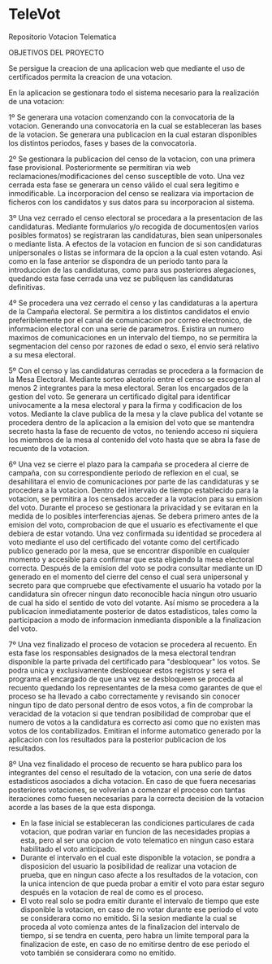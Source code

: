 # TeleVot
Repositorio Votacion Telematica

OBJETIVOS DEL PROYECTO

Se persigue la creacion de una aplicacion web que mediante el uso de certificados permita la creacion de una votacion.

En la aplicacion se gestionara todo el sistema necesario para la realización de una votacion:

 1º Se generara una votacion comenzando con la convocatoria de la votacion. Generando una convocatoria en la cual se estableceran las bases de la votacion. Se generara una publicacion en la cual estaran disponibles los distintos periodos, fases y bases de la convocatoria.
 
 2º Se gestionara la publicacion del censo de la votacion, con una primera fase provisional. Posteriormente se permitiran via web reclamaciones/modificaciones del censo susceptible de voto. Una vez cerrada esta fase se generara un censo válido el cual sera legitimo e inmodificable. La incorporacion del censo se realizara via importacion de ficheros con los candidatos y sus datos para su incorporacion al sistema.
 
 3º Una vez cerrado el censo electoral se procedara a la presentacion de las candidaturas. Mediante formularios y/o recogida de documentos(en varios posibles formatos) se registraran las candidaturas, bien sean unipersonales o mediante lista. A efectos de la votacion en funcion de si son candidaturas unipersonales o listas se informara de la opcion a la cual esten votando. Asi como en la fase anterior se dispondra de un periodo tanto para la introduccion de las candidaturas, como para sus posteriores alegaciones, quedando esta fase cerrada una vez se publiquen las candidaturas definitivas.
 
 4º Se procedera una vez cerrado el censo y las candidaturas a la apertura de la Campaña electoral. Se permitira a los distintos candidatos el envio preferiblemente por el canal de comunicacion por correo electronico, de informacion electoral con una serie de parametros. Existira un numero maximos de comunicaciones en un intervalo del tiempo, no se permitira la segmentacion del censo por razones de edad o sexo, el envio será relativo a su mesa electoral.
 
 5º Con el censo y las candidaturas cerradas se procedera a la formacion de la Mesa Electoral. Mediante sorteo aleatorio entre el censo se escogeran al menos 2 integrantes para la mesa electoral. Seran los encargados de la gestion del voto. Se generara un certificado digital para identificar univocamente a la mesa electoral y para la firma y codificacion de los votos. Mediante la clave publica de la mesa y la clave publica del votante se procedera dentro de la aplicacion a la emision del voto que se mantendra secreto hasta la fase de recuento de votos, no teniendo acceso ni siquiera los miembros de la mesa al contenido del voto hasta que se abra la fase de recuento de la votacion.
 
 6º Una vez se cierre el plazo para la campaña se procedera al cierre de campaña, con su correspondiente periodo de reflexion en el cual, se desahilitara el envio de comunicaciones por parte de las candidaturas y se procedera a la votacion. Dentro del intervalo de tiempo establecido para la votacion, se permitira a los censados acceder a la votacion para su emision del voto. Durante el proceso se gestionara la privacidad y se evitaran en la medida de lo posibles interferencias ajenas. Se debera primero antes de la emision del voto, comprobacion de que el usuario es efectivamente el que debiera de estar votando. Una vez confirmada su identidad se procedera al voto mediante el uso del certificado del votante como del certificado publico generado por la mesa, que se encontrar disponible en cualquier momento y accesible para confirmar que esta eligiendo la mesa electoral correcta. Después de la emision del voto se podra consultar mediante un ID generado en el momento del cierre del censo el cual sera unipersonal y secreto para que compruebe que efectivamente el usuario ha votado por la candidatura sin ofrecer ningun dato reconocible hacia ningun otro usuario de cual ha sido el sentido de voto del votante. Así mismo se procedera a la publicacion inmediatamente posterior de datos estadisticos, tales como la participacion a modo de informacion inmedianta disponible a la finalizacion del voto.
 
 7º Una vez finalizado el proceso de votacion se procedera al recuento. En esta fase los responsables designados de la mesa electoral tendran disponible la parte privada del certificado para "desbloquear" los votos. Se podra unica y exclusivamente desbloquear estos registros y sera el programa el encargado de que una vez se desbloqueen se proceda al recuento quedando los representantes de la mesa como garantes de que el proceso se ha llevado a cabo correctamente y revisando sin conocer ningun tipo de dato personal dentro de esos votos, a fin de comprobar la veracidad de la votacion si que tendran posibilidad de comprobar que el numero de votos a la candidatura es correcto asi como que no existen mas votos de los contabilizados. Emitiran el informe automatico generado por la aplicacion con los resultados para la posterior publicacion de los resultados.
 
8º Una vez finalidado el proceso de recuento se hara publico para los integrantes del censo el resultado de la votacion, con una serie de datos estadisticos asociados a dicha votacion. En caso de que fuera necesarias posteriores votaciones, se volverían a comenzar el proceso con tantas iteraciones como fuesen necesarias para la correcta decision de la votacion acorde a las bases de la que esta disponga. 

-  En la fase inicial se estableceran las condiciones particulares de cada votacion, que podran variar en funcion de las necesidades propias a esta, pero al ser una opcion de voto telematico en ningun caso estara habilitado el voto anticipado. 
-  Durante el intervalo en el cual este disponible la votacion, se pondra a disposicion del usuario la posibilidad de realizar una votacion de prueba, que en ningun caso afecte a los resultados de la votacion, con la unica intencion de que pueda probar a emitir el voto para estar seguro después en la votacion de real de como es el proceso.
-  El voto real solo se podra emitir durante el intervalo de tiempo que este disponible la votacion, en caso de no votar durante ese periodo el voto se considerara como no emitido. Si la sesion mediante la cual se proceda al voto comienza antes de la finalizacion del intervalo de tiempo, si se tendra en cuenta, pero habra un limite temporal para la finalizacion de este, en caso de no emitirse dentro de ese periodo el voto también se considerara como no emitido. 

